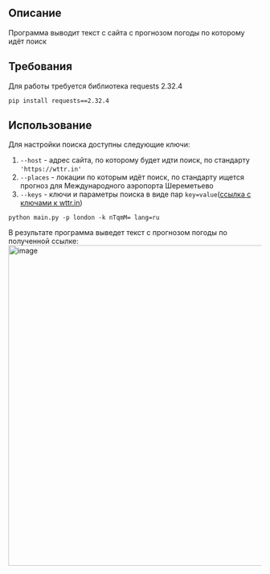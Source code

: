 ## Описание
Программа выводит текст с сайта с прогнозом погоды по которому идёт поиск
## Требования
Для работы требуется библиотека requests 2.32.4
```
pip install requests==2.32.4
```
## Использование
Для настройки поиска доступны следующие ключи:

1. `--host` - адрес сайта, по которому будет идти поиск, по стандарту `'https://wttr.in'`
2. `--places` - локации по которым идёт поиск, по стандарту ищется прогноз для Международного аэропорта Шереметьево
3. `--keys` - ключи и параметры поиска в виде пар `key=value`([ссылка с ключами к wttr.in](https://wttr.in/:help))

```
python main.py -p london -k nTqmM= lang=ru
```
В результате программа выведет текст с прогнозом погоды по полученной ссылке:
<img width="708" height="637" alt="image" src="https://github.com/user-attachments/assets/343dad8d-8788-4d20-9cb6-b96e6efbf899" />
